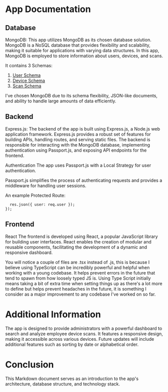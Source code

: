 # App Documentation
## Database
MongoDB: 
This app utilizes MongoDB as its chosen database solution. MongoDB is a NoSQL database that provides flexibility and scalability, making it suitable for applications with varying data structures. In this app, MongoDB is employed to store information about users, devices, and scans.

It contains 3 Schemas: 

1. [User Schema](server/models/User.js)
2. [Device Schema](server/models/Device.js)
3. [Scan Schema](server/models/Scan.js)

I've chosen MongoDB due to its schema flexibility, JSON-like documents, and ability to handle large amounts of data efficiently.

## Backend

Express.js:
The backend of the app is built using Express.js, a Node.js web application framework. Express.js provides a robust set of features for building APIs, handling routes, and serving static files. The backend is responsible for interacting with the MongoDB database, implementing authentication using Passport.js, and exposing API endpoints for the frontend.

Authentication
The app uses Passport.js with a Local Strategy for user authentication. 

Passport.js simplifies the process of authenticating requests and provides a middleware for handling user sessions.

An example Protected Route:
```app.get('/api/user/profile', isAuthenticated, (req, res) => {
  res.json({ user: req.user });
});
```

## Frontend
React
The frontend is developed using React, a popular JavaScript library for building user interfaces. 
React enables the creation of modular and reusable components, facilitating the development of a dynamic and responsive dashboard.

You will notice a couple of files are .tsx instead of .js, this is because I believe using TypeScript can be incredibly powerful and helpful when working with a young codebase. It helps prevent errors in the future that tend to spawn from how loosely typed JS is. Using Type
Script initially means taking a bit of extra time when setting things up as there's a lot more to define but helps prevent headaches in the future, it is something I consider as a major improvement to any codebase I've worked on so far.

# Additional Information

The app is designed to provide administrators with a powerful dashboard to search and analyze employee device scans. It features a responsive design, making it accessible across various devices. Future updates will include additional features such as sorting by date or alphabetical order.

# Conclusion
This Markdown document serves as an introduction to the app's architecture, database structure, and technology stack. 